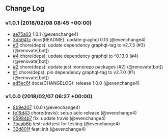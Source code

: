 ## Change Log

### v1.0.1 (2018/02/08 08:45 +00:00)

* [ae75a03](https://github.com/evenchange4/apollo-link-log/commit/ae75a03350077e7d9c673825fd21dc642f5edfa5) 1.0.1 (@evenchange4)
* [3d5941c](https://github.com/evenchange4/apollo-link-log/commit/3d5941c90361ac1ce3a9eadafa06d3ff0f149bb8) docs(README): update graphql 0.13 (@evenchange4)
* [#3](https://github.com/evenchange4/apollo-link-log/pull/3) chore(deps): update dependency graphql-tag to v2.7.3 (#3) (@renovate[bot])
* [#4](https://github.com/evenchange4/apollo-link-log/pull/4) chore(deps): update dependency graphql to ^0.13.0 (#4) (@renovate[bot])
* [#2](https://github.com/evenchange4/apollo-link-log/pull/2) chore(deps): update jest monorepo packages (#2) (@renovate[bot])
* [#1](https://github.com/evenchange4/apollo-link-log/pull/1) chore(deps): pin dependency graphql-tag to v2.7.0 (#1) (@renovate[bot])
* [ad5ec6f](https://github.com/evenchange4/apollo-link-log/commit/ad5ec6f8a9da5ddc4559e9af70976376746db3e5) docs(CHANGELOG): release 1.0.0 (@evenchange4)

### v1.0.0 (2018/02/07 06:27 +00:00)

* [8b9e307](https://github.com/evenchange4/apollo-link-log/commit/8b9e307ec9809a9a9c2e9970667467e1910d2466) 1.0.0 (@evenchange4)
* [fe19d43](https://github.com/evenchange4/apollo-link-log/commit/fe19d438bf303e021a06425636ae330f24708f2a) chore(travis): setup auto release (@evenchange4)
* [95984b7](https://github.com/evenchange4/apollo-link-log/commit/95984b7f0ca9927a26b6c5a7e4220f84dfa4a5ab) fix: update travis (@evenchange4)
* [7bcab6b](https://github.com/evenchange4/apollo-link-log/commit/7bcab6b1f9d097589cb131535c1af57286239925) test: add jest for testing (@evenchange4)
* [32d801f](https://github.com/evenchange4/apollo-link-log/commit/32d801fae6e2569ed55f6eb07d62e878d9685e91) feat: init (@evenchange4)
